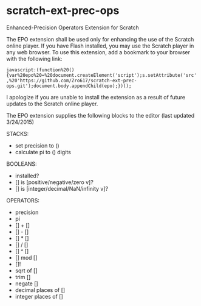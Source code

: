 # scratch-ext-prec-ops
Enhanced-Precision Operators Extension for Scratch

The EPO extension shall be used only for enhancing the use of the Scratch online player.
If you have Flash installed, you may use the Scratch player in any web browser. To use
this extension, add a bookmark to your browser with the following link:  

`javascript:(function%20(){var%20epo%20=%20document.createElement('script');s.setAttribute('src',%20'https://github.com/Zro617/scratch-ext-prec-ops.git');document.body.appendChild(epo);})();`

I apologize if you are unable to install the extension as a result of future updates to
the Scratch online player.  

The EPO extension supplies the following blocks to the editor (last updated 3/24/2015)  

STACKS:
  * set precision to ()
  * calculate pi to () digits
  
BOOLEANS:
  * installed?
  * [] is [positive/negative/zero v]?
  * [] is [integer/decimal/NaN/infinity v]?
  
OPERATORS:
  * precision
  * pi
  * [] + []
  * [] - []
  * [] * []
  * [] / []
  * [] ^ []
  * [] mod []
  * []!
  * sqrt of []
  * trim []
  * negate []
  * decimal places of []
  * integer places of []

